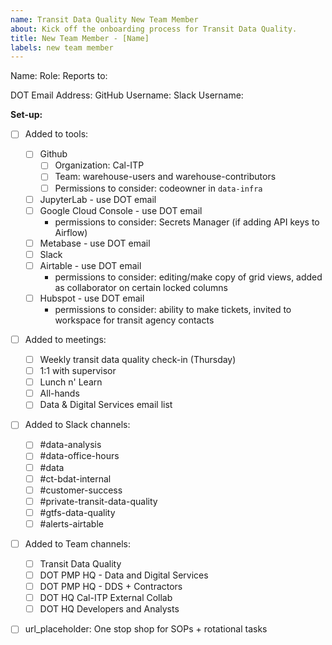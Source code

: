 ```yaml
---
name: Transit Data Quality New Team Member
about: Kick off the onboarding process for Transit Data Quality.
title: New Team Member - [Name]
labels: new team member
---
```


Name:
Role:
Reports to:

DOT Email Address:
GitHub Username:
Slack Username:

**Set-up:**

- [ ] Added to tools:

  - [ ] Github
    - [ ] Organization: Cal-ITP
    - [ ] Team: warehouse-users and warehouse-contributors
    - [ ] Permissions to consider: codeowner in `data-infra`
  - [ ] JupyterLab - use DOT email
  - [ ] Google Cloud Console - use DOT email
    - permissions to consider: Secrets Manager (if adding API keys to Airflow)
  - [ ] Metabase - use DOT email
  - [ ] Slack
  - [ ] Airtable - use DOT email
    - permissions to consider: editing/make copy of grid views, added as collaborator on certain locked columns
  - [ ] Hubspot - use DOT email
    - permissions to consider: ability to make tickets, invited to workspace for transit agency contacts

- [ ] Added to meetings:

  - [ ] Weekly transit data quality check-in (Thursday)
  - [ ] 1:1 with supervisor
  - [ ] Lunch n' Learn
  - [ ] All-hands
  - [ ] Data & Digital Services email list

- [ ] Added to Slack channels:

  - [ ] #data-analysis
  - [ ] #data-office-hours
  - [ ] #data
  - [ ] #ct-bdat-internal
  - [ ] #customer-success
  - [ ] #private-transit-data-quality
  - [ ] #gtfs-data-quality
  - [ ] #alerts-airtable

- [ ] Added to Team channels:

  - [ ] Transit Data Quality
  - [ ] DOT PMP HQ - Data and Digital Services
  - [ ] DOT PMP HQ - DDS + Contractors
  - [ ] DOT HQ Cal-ITP External Collab
  - [ ] DOT HQ Developers and Analysts

- [ ] url_placeholder: One stop shop for SOPs + rotational tasks
